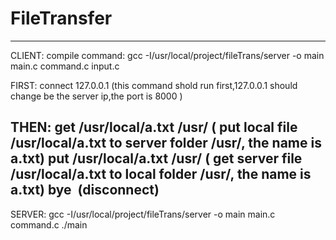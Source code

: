 FileTransfer
===========

-----------------------------------------------------------------------------------------------
CLIENT:
compile command: gcc -I/usr/local/project/fileTrans/server -o main main.c command.c input.c

FIRST:
connect 127.0.0.1 (this command shold run first,127.0.0.1 should change be the server ip,the port is 8000 )

THEN:
get /usr/local/a.txt /usr/ ( put local file /usr/local/a.txt to server folder /usr/, the name is a.txt)
put /usr/local/a.txt /usr/ ( get server file /usr/local/a.txt to local folder /usr/, the name is a.txt)
bye  (disconnect)
--------------------------------------------------------------------------------------------------
SERVER:
gcc -I/usr/local/project/fileTrans/server -o main main.c command.c
./main

